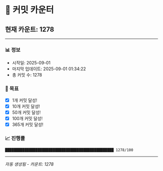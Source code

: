 # 🔢 커밋 카운터

## 현재 카운트: 1278

---

### 📊 정보
- 시작일: 2025-09-01
- 마지막 업데이트: 2025-09-01 01:34:22
- 총 커밋 수: 1278

### 🎯 목표
- [x] 1개 커밋 달성!
- [x] 10개 커밋 달성!
- [x] 50개 커밋 달성!
- [x] 100개 커밋 달성!
- [x] 365개 커밋 달성!

### 📈 진행률
```
██████████████████████████████████████████████████ 1278/100
```

---
*자동 생성됨 - 카운트: 1278*
